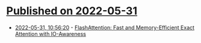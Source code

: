 # [Published on 2022-05-31](index.md)

* [2022-05-31, 10:56:20](https://news.ycombinator.com/item?id=31568090) - [FlashAttention: Fast and Memory-Efficient Exact Attention with IO-Awareness](https://github.com/HazyResearch/flash-attention)
